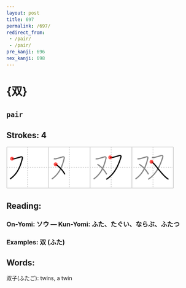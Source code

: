 ```yaml
---
layout: post
title: 697
permalink: /697/
redirect_from:
 - /pair/
 - /pair/
pre_kanji: 696
nex_kanji: 698
---
```


# {双}

## `pair`

## Strokes: 4

<div class="stroke"><img src="../images/E58F8C.png" /></div>

## Reading:

### On-Yomi: ソウ &mdash; Kun-Yomi: ふた、たぐい、ならぶ、ふたつ

### Examples: 双 (ふた)

## Words:

双子(ふたご): twins, a twin
